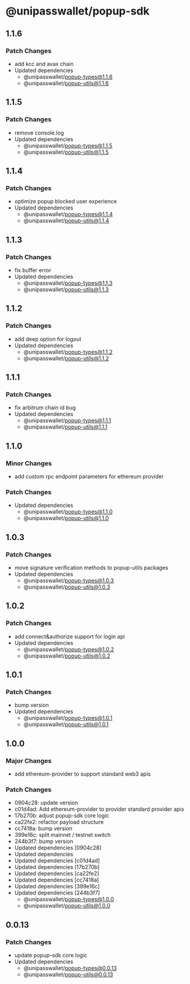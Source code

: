 # @unipasswallet/popup-sdk

## 1.1.6

### Patch Changes

- add kcc and avax chain
- Updated dependencies
  - @unipasswallet/popup-types@1.1.6
  - @unipasswallet/popup-utils@1.1.6

## 1.1.5

### Patch Changes

- remove console.log
- Updated dependencies
  - @unipasswallet/popup-types@1.1.5
  - @unipasswallet/popup-utils@1.1.5

## 1.1.4

### Patch Changes

- optimize popup blocked user experience
- Updated dependencies
  - @unipasswallet/popup-types@1.1.4
  - @unipasswallet/popup-utils@1.1.4

## 1.1.3

### Patch Changes

- fix buffer error
- Updated dependencies
  - @unipasswallet/popup-types@1.1.3
  - @unipasswallet/popup-utils@1.1.3

## 1.1.2

### Patch Changes

- add deep option for logout
- Updated dependencies
  - @unipasswallet/popup-types@1.1.2
  - @unipasswallet/popup-utils@1.1.2

## 1.1.1

### Patch Changes

- fix arbitrum chain id bug
- Updated dependencies
  - @unipasswallet/popup-types@1.1.1
  - @unipasswallet/popup-utils@1.1.1

## 1.1.0

### Minor Changes

- add custom rpc endpoint parameters for ethereum provider

### Patch Changes

- Updated dependencies
  - @unipasswallet/popup-types@1.1.0
  - @unipasswallet/popup-utils@1.1.0

## 1.0.3

### Patch Changes

- move signature verification methods to popup-utils packages
- Updated dependencies
  - @unipasswallet/popup-types@1.0.3
  - @unipasswallet/popup-utils@1.0.3

## 1.0.2

### Patch Changes

- add connect&authorize support for login api
- Updated dependencies
  - @unipasswallet/popup-types@1.0.2
  - @unipasswallet/popup-utils@1.0.2

## 1.0.1

### Patch Changes

- bump version
- Updated dependencies
  - @unipasswallet/popup-types@1.0.1
  - @unipasswallet/popup-utils@1.0.1

## 1.0.0

### Major Changes

- add ethereum-provider to support standard web3 apis

### Patch Changes

- 0904c28: update version
- c01d4ad: Add ethereum-provider to provider standard provider apis
- 17b270b: adjust popup-sdk core logic
- ca22fe2: refactor payload structure
- cc7418a: bump version
- 399e16c: split mainnet / testnet switch
- 244b3f7: bump version
- Updated dependencies [0904c28]
- Updated dependencies
- Updated dependencies [c01d4ad]
- Updated dependencies [17b270b]
- Updated dependencies [ca22fe2]
- Updated dependencies [cc7418a]
- Updated dependencies [399e16c]
- Updated dependencies [244b3f7]
  - @unipasswallet/popup-types@1.0.0
  - @unipasswallet/popup-utils@1.0.0

## 0.0.13

### Patch Changes

- update popup-sdk core logic
- Updated dependencies
  - @unipasswallet/popup-types@0.0.13
  - @unipasswallet/popup-utils@0.0.13
